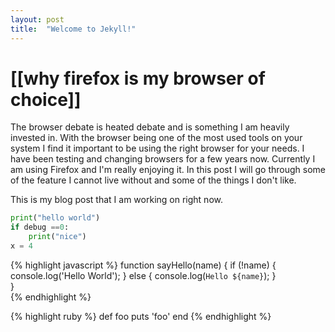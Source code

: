 ```yaml
---
layout: post
title:  "Welcome to Jekyll!"
---
```

# [[why firefox is my browser of choice]]


The browser debate is heated debate and is something I am heavily invested in. With the browser being one of the most used tools on your system I find it important to be using the right browser for your needs. I have been testing and changing browsers for a few years now. Currently I am using Firefox and I'm really enjoying it. In this post I will go through some of the feature I cannot live without and some of the things I don't like.


This is my blog post that I am working on right now.

``` python
print("hello world")
if debug ==0:
	print("nice")
x = 4
```


{% highlight javascript %}
function sayHello(name) {
  if (!name) {
    console.log('Hello World');
  } else {
    console.log(`Hello ${name}`);
  }  
}  
{% endhighlight %}

{% highlight ruby %}
def foo
  puts 'foo'
end
{% endhighlight %}